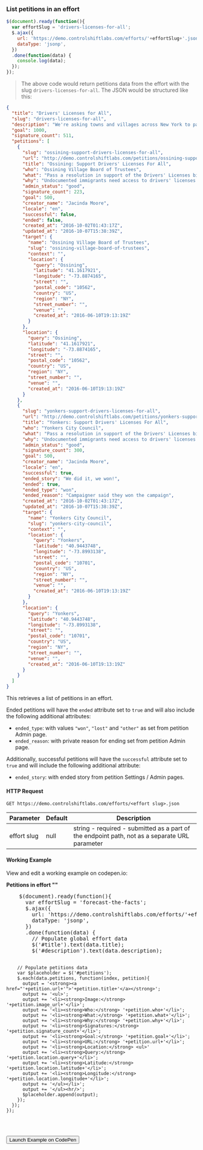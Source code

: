 ### List petitions in an effort

```js
$(document).ready(function(){
  var effortSlug = 'drivers-licenses-for-all';
  $.ajax({
    url: 'https://demo.controlshiftlabs.com/efforts/'+effortSlug+'.json',
    dataType: 'jsonp',
  })
  .done(function(data) {
    console.log(data);
  });
});
```

> The above code would return petitions data from the effort with the slug `drivers-licenses-for-all`.  The JSON would be structured like this:

```json
{
  "title": "Drivers' Licenses for All",
  "slug": "drivers-licenses-for-all",
  "description": "We're asking towns and villages across New York to pass resolutions in support of the Drivers' License bill. Anyone who can pass a driving test should be able to get a license.",
  "goal": 1000,
  "signature_count": 511,
  "petitions": [
    {
      "slug": "ossining-support-drivers-licenses-for-all",
      "url": "http://demo.controlshiftlabs.com/petitions/ossining-support-drivers-licenses-for-all",
      "title": "Ossining: Support Drivers' Licenses For All",
      "who": "Ossining Village Board of Trustees",
      "what": "Pass a resolution in support of the Drivers' Licenses bill",
      "why": "Undocumented immigrants need access to drivers' licenses so they can drive to work, school, and everywhere else. This will improve road safety for everyone.",
      "admin_status": "good",
      "signature_count": 223,
      "goal": 500,
      "creator_name": "Jacinda Moore",
      "locale": "en",
      "successful": false,
      "ended": false,
      "created_at": "2016-10-02T01:43:17Z",
      "updated_at": "2016-10-07T15:38:39Z",
      "target": {
        "name": "Ossining Village Board of Trustees",
        "slug": "ossining-village-board-of-trustees",
        "context": "",
        "location": {
          "query": "Ossining",
          "latitude": "41.1617921",
          "longitude": "-73.8874165",
          "street": "",
          "postal_code": "10562",
          "country": "US",
          "region": "NY",
          "street_number": "",
          "venue": "",
          "created_at": "2016-06-10T19:13:19Z"
        }
      },
      "location": {
        "query": "Ossining",
        "latitude": "41.1617921",
        "longitude": "-73.8874165",
        "street": "",
        "postal_code": "10562",
        "country": "US",
        "region": "NY",
        "street_number": "",
        "venue": "",
        "created_at": "2016-06-10T19:13:19Z"
      }
    },
    {
      "slug": "yonkers-support-drivers-licenses-for-all",
      "url": "http://demo.controlshiftlabs.com/petitions/yonkers-support-drivers-licenses-for-all",
      "title": "Yonkers: Support Drivers' Licenses For All",
      "who": "Yonkers City Council",
      "what": "Pass a resolution in support of the Drivers' Licenses bill",
      "why": "Undocumented immigrants need access to drivers' licenses so they can drive to work, school, and everywhere else. This will improve road safety for everyone.",
      "admin_status": "good",
      "signature_count": 300,
      "goal": 500,
      "creator_name": "Jacinda Moore",
      "locale": "en",
      "successful": true,
      "ended_story": "We did it, we won!",
      "ended": true,
      "ended_type": "won",
      "ended_reason": "Campaigner said they won the campaign",
      "created_at": "2016-10-02T01:43:17Z",
      "updated_at": "2016-10-07T15:38:39Z",
      "target": {
        "name": "Yonkers City Council",
        "slug": "yonkers-city-council",
        "context": "",
        "location": {
          "query": "Yonkers",
          "latitude": "40.9443748",
          "longitude": "-73.8993138",
          "street": "",
          "postal_code": "10701",
          "country": "US",
          "region": "NY",
          "street_number": "",
          "venue": "",
          "created_at": "2016-06-10T19:13:19Z"
        }
      },
      "location": {
        "query": "Yonkers",
        "latitude": "40.9443748",
        "longitude": "-73.8993138",
        "street": "",
        "postal_code": "10701",
        "country": "US",
        "region": "NY",
        "street_number": "",
        "venue": "",
        "created_at": "2016-06-10T19:13:19Z"
      }
    }
  ]
}
```

This retrieves a list of petitions in an effort.

Ended petitions will have the `ended` attribute set to `true` and will also include the following additional attributes:

* `ended_type`: with values `"won"`, `"lost"` and `"other"` as set from petition Admin page.
* `ended_reason`: with private reason for ending set from petition Admin page.

Additionally, successful petitions will have the `successful` attribute set to `true` and will include the following additional attribute:

* `ended_story`: with ended story from petition Settings / Admin pages.

#### HTTP Request

`GET https://demo.controlshiftlabs.com/efforts/<effort slug>.json`

Parameter | Default | Description
--------- | ------- | -----------
effort slug | null | string - required - submitted as a part of the endpoint path, not as a separate URL parameter

#### Working Example

View and edit a working example on codepen.io:

<div class="js-codepen-data hidden" data-title="ControlShift Labs: List of Petitions in an Effort Example">
  <div class="codepen-html">
    <strong>Petitions in effort "<span id="title"></span>"</strong>
    <p><span id="description"></span></p>
    <div id="petitions">
    </div>
  </div>
  <pre class="codepen-js">
    $(document).ready(function(){
      var effortSlug = 'forecast-the-facts';
      $.ajax({
        url: 'https://demo.controlshiftlabs.com/efforts/'+effortSlug+'.json',
        dataType: 'jsonp',
      })
      .done(function(data) {
        // Populate global effort data
        $('#title').text(data.title);
        $('#description').text(data.description);

        // Populate petitions data
        var $placeholder = $('#petitions');
        $.each(data.petitions, function(index, petition){
          output = '<strong><a href="'+petition.url+'">'+petition.title+'</a></strong>';
          output += '<ul>';
          output += '<li><strong>Image:</strong> '+petition.image_url+'</li>';
          output += '<li><strong>Who:</strong> '+petition.who+'</li>';
          output += '<li><strong>What:</strong> '+petition.what+'</li>';
          output += '<li><strong>Why:</strong> '+petition.why+'</li>';
          output += '<li><strong>Signatures:</strong> '+petition.signature_count+'</li>';
          output += '<li><strong>Goal:</strong> '+petition.goal+'</li>';
          output += '<li><strong>URL:</strong> '+petition.url+'</li>';
          output += '<li><strong>Location:</strong> <ul>'
          output += '<li><strong>Query:</strong> '+petition.location.query+'</li>';
          output += '<li><strong>Latitude:</strong> '+petition.location.latitude+'</li>';
          output += '<li><strong>Longitude:</strong> '+petition.location.longitude+'</li>';
          output += '</ul></li>';
          output += '</ul><hr/>';
          $placeholder.append(output);
        });
      });
    });
  </pre>
</div>

<form action="https://codepen.io/pen/define" method="POST" target="_blank" class="hidden">
  <input type="hidden" name="data" class="js-data" value="">
  <input type="submit" value="Launch Example on CodePen">
</form>
<div></div>
